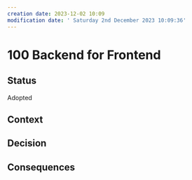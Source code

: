 ```yaml
---
creation date: 2023-12-02 10:09
modification date: ' Saturday 2nd December 2023 10:09:36'
---
```

#  100 Backend for Frontend

## Status

Adopted

## Context


## Decision

## Consequences
